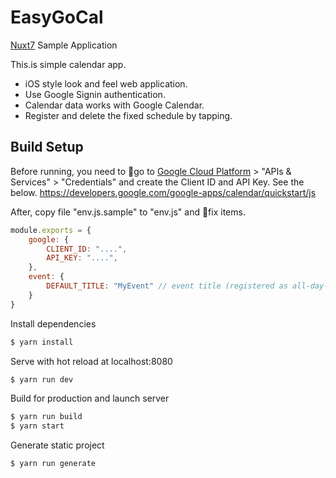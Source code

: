 # EasyGoCal

[Nuxt7](https://github.com/nuxt-community/nuxt7) Sample Application

This.is simple calendar app.
- iOS style look and feel web application.
- Use Google Signin authentication.
- Calendar data works with Google Calendar.
- Register and delete the fixed schedule by tapping.

## Build Setup

Before running, you need to go to [Google Cloud Platform](https://console.cloud.google.com/) >
"APIs & Services" > "Credentials" and create the Client ID and API Key. See the below.
https://developers.google.com/google-apps/calendar/quickstart/js

After, copy file "env.js.sample" to "env.js" and fix items.

```js
module.exports = {
    google: {
        CLIENT_ID: "....",
        API_KEY: "....",
    },
    event: {
        DEFAULT_TITLE: "MyEvent" // event title (registered as all-day-event).
    }
}
```

Install dependencies
``` bash
$ yarn install
```

Serve with hot reload at localhost:8080
``` bash
$ yarn run dev
```

Build for production and launch server
``` bash
$ yarn run build
$ yarn start
```

Generate static project
``` bash
$ yarn run generate
```